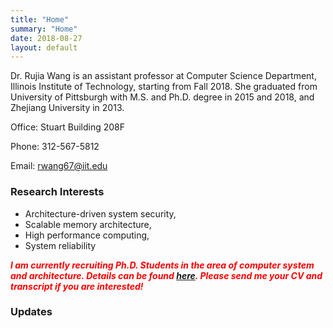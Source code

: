 ```yaml
---
title: "Home"
summary: "Home"
date: 2018-08-27
layout: default
---
```


Dr. Rujia Wang is an assistant professor at Computer Science Department, Illinois Institute of Technology, starting from Fall 2018. She graduated from University of Pittsburgh with M.S. and Ph.D. degree in 2015 and 2018, and Zhejiang University in 2013.

Office: Stuart Building 208F

Phone: 312-567-5812

Email: rwang67@iit.edu


### Research Interests
* Architecture-driven system security,
* Scalable memory architecture,
* High performance computing,
* System reliability​​

<span style="color:red">***I am currently recruiting Ph.D. Students in the area of computer system and architecture. Details can be found [here](/students). Please send me your CV and transcript if you are interested!***</span>

### Updates
